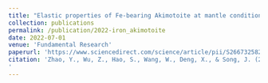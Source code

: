 ```yaml
---
title: "Elastic properties of Fe-bearing Akimotoite at mantle conditions: Implications for composition and temperature in lower mantle transition zone"
collection: publications
permalink: /publication/2022-iron_akimotoite
date: 2022-07-01
venue: 'Fundamental Research'
paperurl: 'https://www.sciencedirect.com/science/article/pii/S2667325822000395'
citation: 'Zhao, Y., Wu, Z., Hao, S., Wang, W., Deng, X., & Song, J. (2022). Elastic properties of Fe-bearing Akimotoite at mantle conditions: Implications for composition and temperature in lower mantle transition zone. <i>Fundamental Research</i>.
'
---
```

